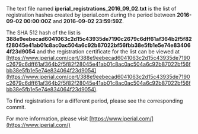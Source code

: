 The text file named **iperial_registrations_2016_09_02.txt** is the list of registration hashes created by iperial.com during the period between **2016-09-02 00:00:00Z** and **2016-09-02 23:59:59Z**.

The SHA 512 hash of the list is **388e9eebecad6041063c2d15c43935de7190c2679c6dff61af364b2f5f82f28045e41ab01c8ac0ac504a6c92b87022bf56fbb38e5fb1e5e74e834064f23d9054** and the registration certificate for the list can be viewed at [https://www.iperial.com/cert/388e9eebecad6041063c2d15c43935de7190c2679c6dff61af364b2f5f82f28045e41ab01c8ac0ac504a6c92b87022bf56fbb38e5fb1e5e74e834064f23d9054](https://www.iperial.com/cert/388e9eebecad6041063c2d15c43935de7190c2679c6dff61af364b2f5f82f28045e41ab01c8ac0ac504a6c92b87022bf56fbb38e5fb1e5e74e834064f23d9054).

To find registrations for a different period, please see the corresponding commit.

For more information, please visit [https://www.iperial.com/](https://www.iperial.com/)
